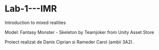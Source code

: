 # Lab-1---IMR
Introduction to mixed realities

Model: Fantasy Monster - Skeleton by Teamjoker from Unity Asset Store

Proiect realizat de Danis Ciprian si Rameder Carol (ambii 3A2).
